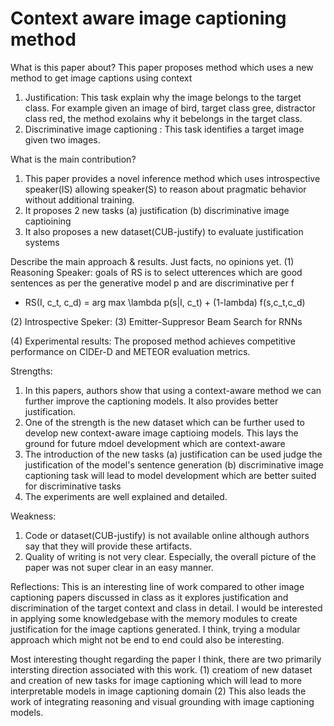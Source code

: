 # Context aware image captioning method 

What is this paper about?
This paper proposes method which uses a new method to get image captions using context
1. Justification: This task explain why the image belongs to the target class. For example given an image of bird, target class gree, distractor class red, the method exolains why it bebelongs in the target class.
2. Discriminative image captioning : This task identifies a target image given two images.  


What is the main contribution?
1. This paper provides a novel inference method which uses introspective speaker(IS) allowing speaker(S) to reason about pragmatic behavior without additional training.
2. It  proposes 2 new tasks (a) justification (b) discriminative image captioining 
3. It also proposes a new dataset(CUB-justify) to evaluate justification systems

Describe the main approach & results. Just facts, no opinions yet.
(1) Reasoning Speaker:
   goals of RS is to select utterences which are good sentences as per the generative model p and are discriminative per f 
 -  RS(I, c_t, c_d) = arg max \lambda p(s|I, c_t) + (1-lambda) f(s,c_t,c_d)
 
(2) Introspective Speker: (3) Emitter-Suppresor Beam Search for RNNs
 
(4) Experimental results: The proposed method achieves competitive performance on CIDEr-D and METEOR evaluation metrics.


Strengths:
1. In this papers, authors show that using a context-aware method we can further improve the captioning models. It also provides better justification.
2. One of the strength is the new dataset which can be further used to develop new context-aware image captioing models. This lays the ground for future mdoel development which are context-aware
3. The introduction of the new tasks (a) justification can be used judge the justification of the model's sentence generation 
				     (b) discriminative image captioning task will lead to model development which are better suited for discriminative tasks
4. The experiments are well explained and detailed. 

Weakness:
1. Code or dataset(CUB-justify) is not available online although authors say that they will provide these artifacts.
2. Quality of writing is not very clear. Especially, the overall picture of the paper was not super clear in an easy manner.

Reflections:
This is an interesting line of work compared to other image captioning papers discussed in class as it explores justification and discrimination of the target context and class in detail. I would be interested in applying some knowledgebase with the memory modules to create justification for the image captions generated. I think, trying a modular approach which might not be end to end could also be interesting.

Most interesting thought regarding the paper
I think, there are two primarily intersting direction associated with this work. (1) creatiom of new dataset and creation of new tasks for image captioning which will lead to more interpretable models in image captioning domain (2) This also leads the work of integrating reasoning and visual grounding with image captioning models.




 
